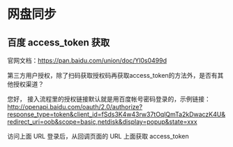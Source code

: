 # 网盘同步

## 百度 access_token 获取

官网文档：https://pan.baidu.com/union/doc/Yl0s0499d

第三方用户授权，除了扫码获取授权码再获取access_token的方法外，是否有其他授权渠道？

您好， 接入流程里的授权链接默认就是用百度帐号密码登录的，示例链接： http://openapi.baidu.com/oauth/2.0/authorize?response_type=token&client_id=fSds3K4w43rw37tOqlQmTa2kDwaczK4U&redirect_uri=oob&scope=basic,netdisk&display=popup&state=xxx

访问上面 URL 登录后，从回调页面的 URL 上面获取 access_token
